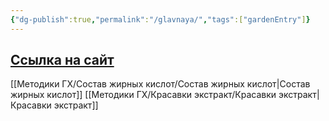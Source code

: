 ```yaml
---
{"dg-publish":true,"permalink":"/glavnaya/","tags":["gardenEntry"]}
---
```


## [Ссылка на сайт](https://my-digital-garden-beta-blue.vercel.app)

[[Методики ГХ/Состав жирных кислот/Состав жирных кислот\|Состав жирных кислот]]
[[Методики ГХ/Красавки экстракт/Красавки экстракт\|Красавки экстракт]]
